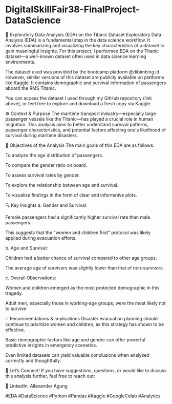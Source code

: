 # DigitalSkillFair38-FinalProject-DataScience
🚢 Exploratory Data Analysis (EDA) on the Titanic Dataset
Exploratory Data Analysis (EDA) is a fundamental step in the data science workflow. It involves summarizing and visualizing the key characteristics of a dataset to gain meaningful insights. For this project, I performed EDA on the Titanic dataset—a well-known dataset often used in data science learning environments.

The dataset used was provided by the bootcamp platform @dibimbing.id. However, similar versions of this dataset are publicly available on platforms like Kaggle. It contains demographic and survival information of passengers aboard the RMS Titanic.

You can access the dataset I used through my GitHub repository (link above), or feel free to explore and download a fresh copy via Kaggle.

⚙️ Context & Purpose
The maritime transport industry—especially large passenger vessels like the Titanic—has played a crucial role in human migration. This analysis aims to better understand survival patterns, passenger characteristics, and potential factors affecting one's likelihood of survival during maritime disasters.

🎯 Objectives of the Analysis
The main goals of this EDA are as follows:

To analyze the age distribution of passengers.

To compare the gender ratio on board.

To assess survival rates by gender.

To explore the relationship between age and survival.

To visualize findings in the form of clear and informative plots.

🔍 Key Insights
a. Gender and Survival:

Female passengers had a significantly higher survival rate than male passengers.

This suggests that the "women and children first" protocol was likely applied during evacuation efforts.

b. Age and Survival:

Children had a better chance of survival compared to other age groups.

The average age of survivors was slightly lower than that of non-survivors.

c. Overall Observations:

Women and children emerged as the most protected demographic in this tragedy.

Adult men, especially those in working-age groups, were the most likely not to survive.

💡 Recommendations & Implications
Disaster evacuation planning should continue to prioritize women and children, as this strategy has shown to be effective.

Basic demographic factors like age and gender can offer powerful predictive insights in emergency scenarios.

Even limited datasets can yield valuable conclusions when analyzed correctly and thoughtfully.

💬 Let’s Connect!
If you have suggestions, questions, or would like to discuss this analysis further, feel free to reach out:

🔗 LinkedIn: Allexander Agung

#EDA #DataScience #Python #Pandas #Kaggle #GoogleColab #Analytics 
